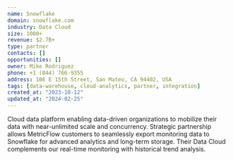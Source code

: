 ```yaml
---
name: Snowflake
domain: snowflake.com
industry: Data Cloud
size: 1000+
revenue: $2.7B+
type: partner
contacts: []
opportunities: []
owner: Mike Rodriguez
phone: +1 (844) 766-9355
address: 106 E 15th Street, San Mateo, CA 94402, USA
tags: [data-warehouse, cloud-analytics, partner, integration]
created_at: "2023-10-12"
updated_at: "2024-02-25"
---
```


Cloud data platform enabling data-driven organizations to mobilize their data with near-unlimited scale and concurrency. Strategic partnership allows MetricFlow customers to seamlessly export monitoring data to Snowflake for advanced analytics and long-term storage. Their Data Cloud complements our real-time monitoring with historical trend analysis.